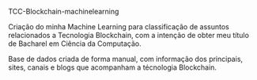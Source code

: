 
TCC-Blockchain-machinelearning

Criação do minha Machine Learning para classificação de assuntos relacionados a Tecnologia Blockchain, com a intenção de obter meu título de Bacharel em Ciência da Computação.

Base de dados criada de forma manual, com informação dos principais, sites, canais e blogs que acompanham a técnologia Blockchain.
